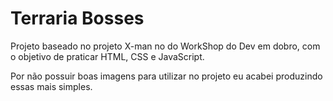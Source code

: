 # Terraria Bosses
Projeto baseado no projeto X-man no do WorkShop do Dev em dobro, com o objetivo de praticar HTML, CSS e JavaScript.

Por não possuir boas imagens para utilizar no projeto eu acabei produzindo essas mais simples.
